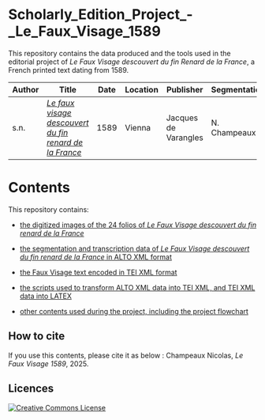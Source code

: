 # Scholarly_Edition_Project_-_Le_Faux_Visage_1589

This repository contains the data produced and the tools used in the editorial project of _Le Faux Visage descouvert du fin Renard de la France_, a French printed text dating from 1589.

| Author           | Title                | Date     | Location | Publisher | Segmentation | Transcription |
|------------------|----------------------|----------|----------|-----------|--------------|---------------|
| s.n. | [_Le faux visage descouvert du fin renard de la France_](https://viewer.onb.ac.at/10790D2D) | 1589 | Vienna | Jacques de Varangles | N. Champeaux | N. Champeaux |

# Contents

This repository contains:

- [the digitized images of the 24 folios of _Le Faux Visage descouvert du fin renard de la France_](https://github.com/NicolasChampeaux/Scholarly_Edition_Project_-_Le_Faux_Visage_1589/tree/main/images)

- [the segmentation and transcription data of _Le Faux Visage descouvert du fin renard de la France_ in ALTO XML format](https://github.com/NicolasChampeaux/Scholarly_Edition_Project_-_Le_Faux_Visage_1589/tree/main/altos)

- [the Faux Visage text encoded in TEI XML format](https://github.com/NicolasChampeaux/Scholarly_Edition_Project_-_Le_Faux_Visage_1589/tree/main/TEI)

- [the scripts used to transform ALTO XML data into TEI XML, and TEI XML data into LATEX](https://github.com/NicolasChampeaux/Scholarly_Edition_Project_-_Le_Faux_Visage_1589/tree/main/scripts)

- [other contents used during the project, including the project flowchart](https://github.com/NicolasChampeaux/Scholarly_Edition_Project_-_Le_Faux_Visage_1589/tree/main/other_contents)

## How to cite

If you use this contents, please cite it as below : Champeaux Nicolas, _Le Faux Visage 1589_, 2025.
 
## Licences

<a rel="license" href="https://creativecommons.org/licenses/by/4.0"><img alt="Creative Commons License" style="border-width:0" src="https://i.creativecommons.org/l/by/4.0/88x31.png" /></a><br /> 